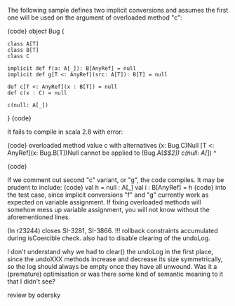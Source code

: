 The following sample defines two implicit conversions and assumes the first one will be used on the argument of overloaded method "c":

{code}
object Bug {
    
    class A[T]
    class B[T]
    class C
    
    implicit def f(a: A[_]): B[AnyRef] = null
    implicit def g[T <: AnyRef](src: A[T]): B[T] = null
    
    def c[T <: AnyRef](x : B[T]) = null
    def c(x : C) = null
    
    c(null: A[_])
    
}
{code}

It fails to compile in scala 2.8 with error:

{code}
overloaded method value c with alternatives (x: Bug.C)Null <and> [T <: AnyRef](x: Bug.B[T])Null cannot be applied to (Bug.A[_$$2])
    c(null: A[_])
    ^

{code}

If we comment out second "c" variant, or "g", the code compiles.
It may be prudent to include:
{code}
val h = null : A[_]
val i : B[AnyRef] = h
{code}
into the test case, since implicit conversions "f" and "g" currently work as expected on variable assignment. If fixing overloaded methods will somehow mess up variable assignment, you will not know without the aforementioned lines.

(In r23244) closes SI-3281, SI-3866. !!! rollback constraints accumulated during isCoercible check. also had to disable clearing of the undoLog.

I don't understand why we had to clear() the undoLog in the first place, since the undoXXX methods increase and decrease its size symmetrically, so the log should always be empty once they have all unwound. Was it a (premature) optimisation or was there some kind of semantic meaning to it that I didn't see?

review by odersky
